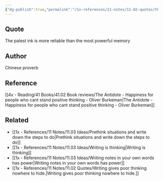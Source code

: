 ```yaml
---
{"dg-publish":true,"permalink":"/1x-references/11-notes/11-02-quotes/the-palest-ink-is-more-reliable-than-the-most-powerful-memory-chinese-proverb/","title":"The palest ink is more reliable than the most powerful memory - Chinese proverb","dgShowBacklinks":false}
---
```



## Quote
The palest ink is more reliable than the most powerful memory

## Author
Chinese proverb

## Reference
[[4x - Reading/41 Books/41.02 Book reviews/The Antidote - Happiness for people who cant stand positive thinking - Oliver Burkeman\|The Antidote - Happiness for people who cant stand positive thinking - Oliver Burkeman]]

## Related
- [[1x - References/11 Notes/11.03 Ideas/Prethink situations and write down the steps to do\|Prethink situations and write down the steps to do]]
- [[1x - References/11 Notes/11.03 Ideas/Writing is thinking\|Writing is thinking]]
- [[1x - References/11 Notes/11.03 Ideas/Writing notes in your own words has power\|Writing notes in your own words has power]]
- [[1x - References/11 Notes/11.02 Quotes/Writing gives poor thinking nowhere to hide.\|Writing gives poor thinking nowhere to hide.]]
